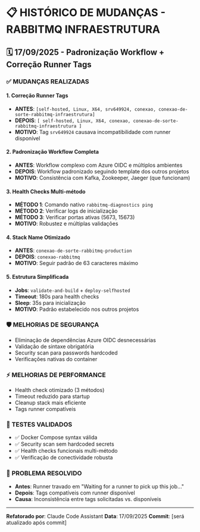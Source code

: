# 📋 HISTÓRICO DE MUDANÇAS - RABBITMQ INFRAESTRUTURA

## 🗓️ **17/09/2025 - Padronização Workflow + Correção Runner Tags**

### ✅ **MUDANÇAS REALIZADAS**

#### **1. Correção Runner Tags**
- **ANTES**: `[self-hosted, Linux, X64, srv649924, conexao, conexao-de-sorte-rabbitmq-infraestrutura]`
- **DEPOIS**: `[ self-hosted, Linux, X64, conexao, conexao-de-sorte-rabbitmq-infraestrutura ]`
- **MOTIVO**: Tag `srv649924` causava incompatibilidade com runner disponível

#### **2. Padronização Workflow Completa**
- **ANTES**: Workflow complexo com Azure OIDC e múltiplos ambientes
- **DEPOIS**: Workflow padronizado seguindo template dos outros projetos
- **MOTIVO**: Consistência com Kafka, Zookeeper, Jaeger (que funcionam)

#### **3. Health Checks Multi-método**
- **MÉTODO 1**: Comando nativo `rabbitmq-diagnostics ping`
- **MÉTODO 2**: Verificar logs de inicialização
- **MÉTODO 3**: Verificar portas ativas (5673, 15673)
- **MOTIVO**: Robustez e múltiplas validações

#### **4. Stack Name Otimizado**
- **ANTES**: `conexao-de-sorte-rabbitmq-production`
- **DEPOIS**: `conexao-rabbitmq`
- **MOTIVO**: Seguir padrão de 63 caracteres máximo

#### **5. Estrutura Simplificada**
- **Jobs**: `validate-and-build` + `deploy-selfhosted`
- **Timeout**: 180s para health checks
- **Sleep**: 35s para inicialização
- **MOTIVO**: Padrão estabelecido nos outros projetos

### 🛡️ **MELHORIAS DE SEGURANÇA**
- Eliminação de dependências Azure OIDC desnecessárias
- Validação de sintaxe obrigatória
- Security scan para passwords hardcoded
- Verificações nativas do container

### ⚡ **MELHORIAS DE PERFORMANCE**
- Health check otimizado (3 métodos)
- Timeout reduzido para startup
- Cleanup stack mais eficiente
- Tags runner compatíveis

### 🧪 **TESTES VALIDADOS**
- ✅ Docker Compose syntax válida
- ✅ Security scan sem hardcoded secrets
- ✅ Health checks funcionais multi-método
- ✅ Verificação de conectividade robusta

### 🔧 **PROBLEMA RESOLVIDO**
- **Antes**: Runner travado em "Waiting for a runner to pick up this job..."
- **Depois**: Tags compatíveis com runner disponível
- **Causa**: Inconsistência entre tags solicitadas vs. disponíveis

---
**Refatorado por**: Claude Code Assistant
**Data**: 17/09/2025
**Commit**: [será atualizado após commit]